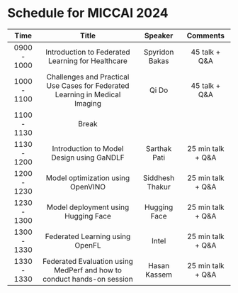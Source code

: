 # Schedule for MICCAI 2024

|   **Time**  |                                   **Title**                                  |   **Speaker**   |    **Comments**   |
|:-----------:|:----------------------------------------------------------------------------:|:---------------:|:-----------------:|
| 0900 - 1000 |               Introduction to Federated Learning for Healthcare              |  Spyridon Bakas |   45 talk + Q&A   |
| 1000 - 1100 | Challenges and Practical Use Cases for Federated Learning in Medical Imaging |      Qi Do      |   45 talk + Q&A   |
| 1100 - 1130 |                                     Break                                    |                 |                   |
| 1130 - 1200 |                   Introduction to Model Design using GaNDLF                  |   Sarthak Pati  | 25 min talk + Q&A |
| 1200 - 1230 |                       Model optimization using OpenVINO                      | Siddhesh Thakur | 25 min talk + Q&A |
| 1230 - 1300 |                      Model deployment using Hugging Face                     |   Hugging Face  | 25 min talk + Q&A |
| 1300 - 1330 |                        Federated Learning using OpenFL                       |      Intel      | 25 min talk + Q&A |
| 1330 - 1330 |    Federated Evaluation using MedPerf and how to conduct hands-on session    |   Hasan Kassem  | 25 min talk + Q&A |
